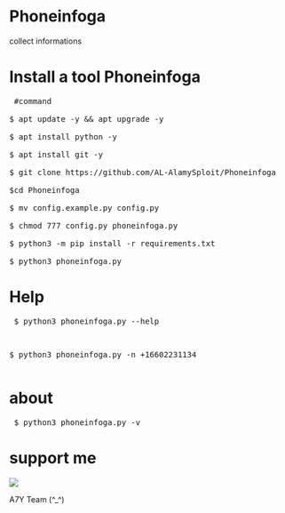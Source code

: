 # Phoneinfoga
collect informations
# Install a tool Phoneinfoga
<pre><span class="pl-c"></span> #command </span>

$ apt update -y && apt upgrade -y

$ apt install python -y

$ apt install git -y

$ git clone https://github.com/AL-AlamySploit/Phoneinfoga

$cd Phoneinfoga

$ mv config.example.py config.py

$ chmod 777 config.py phoneinfoga.py

$ python3 -m pip install -r requirements.txt

$ python3 phoneinfoga.py</span></pre>

# Help
<span><pre>
$ python3 phoneinfoga.py --help

$ python3 phoneinfoga.py -n +16602231134
</span></pre>
# about
<span><pre>
$ python3 phoneinfoga.py -v
</span></pre>
# support me
<p><a href="https://www.youtube.com/channel/UCQuGjfmo04jDd6zlBscslGQ" rel="nofollow"><img src="https://camo.githubusercontent.com/cc79473d3c09ab1dcee9ae1a74d05fb7e7b57f62/68747470733a2f2f696d672e736869656c64732e696f2f62616467652f73756263726962652d596f75547562652d7265642e737667" data-canonical-src="https://img.shields.io/badge/subcribe-YouTube-red.svg" style="max-width:100%;"></a></p>

A7Y Team (^_^)
